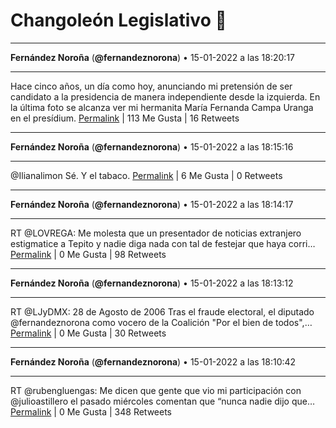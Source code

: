 # Changoleón Legislativo 🙈
*****
**Fernández Noroña** (**@fernandeznorona**) • 15-01-2022 a las 18:20:17
*****
Hace cinco años, un día como hoy, anunciando mi pretensión de ser candidato a la presidencia de manera independiente desde la izquierda. En la última foto se alcanza ver mi hermanita María Fernanda Campa Uranga en el presídium.
[Permalink](https://twitter.com/fernandeznorona/status/1482538166825492484) | 113 Me Gusta | 16 Retweets
*****
**Fernández Noroña** (**@fernandeznorona**) • 15-01-2022 a las 18:15:16
*****
@Ilianalimon Sé. Y el tabaco.
[Permalink](https://twitter.com/fernandeznorona/status/1482536903274598400) | 6 Me Gusta | 0 Retweets
*****
**Fernández Noroña** (**@fernandeznorona**) • 15-01-2022 a las 18:14:17
*****
RT @LOVREGA: Me molesta que un presentador de noticias extranjero estigmatice a Tepito y nadie diga nada con tal de festejar que haya corri…
[Permalink](https://twitter.com/fernandeznorona/status/1482536653600272384) | 0 Me Gusta | 98 Retweets
*****
**Fernández Noroña** (**@fernandeznorona**) • 15-01-2022 a las 18:13:12
*****
RT @LJyDMX: 28 de Agosto de 2006
Tras el fraude electoral, el diputado @fernandeznorona como vocero de la Coalición "Por el bien de todos",…
[Permalink](https://twitter.com/fernandeznorona/status/1482536381884899329) | 0 Me Gusta | 30 Retweets
*****
**Fernández Noroña** (**@fernandeznorona**) • 15-01-2022 a las 18:10:42
*****
RT @rubengluengas: Me dicen que gente que vio mi participación con @julioastillero  el pasado miércoles comentan que “nunca nadie dijo que…
[Permalink](https://twitter.com/fernandeznorona/status/1482535753225801729) | 0 Me Gusta | 348 Retweets